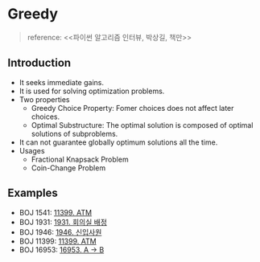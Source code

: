 # Greedy

>reference: <<파이썬 알고리즘 인터뷰, 박상길, 책만>>

## Introduction
- It seeks immediate gains.
- It is used for solving optimization problems.
- Two properties
    - Greedy Choice Property: Fomer choices does not affect later choices.
    - Optimal Substructure: The optimal solution is composed of optimal solutions of subproblems.
- It can not guarantee globally optimum solutions all the time.
- Usages
    - Fractional Knapsack Problem
    - Coin-Change Problem

## Examples
- BOJ 1541: [11399. ATM](https://github.com/yudavid0611/algorithm/blob/master/BOJ/1541/)
- BOJ 1931: [1931. 회의실 배정](https://github.com/yudavid0611/algorithm/blob/master/BOJ/1931/)
- BOJ 1946: [1946. 신입사원](https://github.com/yudavid0611/algorithm/blob/master/BOJ/1946/)
- BOJ 11399: [11399. ATM](https://github.com/yudavid0611/algorithm/blob/master/BOJ/11399/)
- BOJ 16953: [16953. A -> B](https://github.com/yudavid0611/algorithm/blob/master/BOJ/16953/)